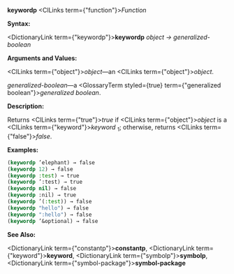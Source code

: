 **keywordp** <ClLinks  term={"function"}><i>Function</i></ClLinks> 



**Syntax:** 



<DictionaryLink  term={"keywordp"}><b>keywordp</b></DictionaryLink> *object → generalized-boolean* 



**Arguments and Values:** 



<ClLinks  term={"object"}><i>object</i></ClLinks>—an <ClLinks  term={"object"}><i>object</i></ClLinks>. 



*generalized-boolean*—a <GlossaryTerm styled={true} term={"generalized boolean"}><i>generalized boolean</i></GlossaryTerm>. 



**Description:** 



Returns <ClLinks  term={"true"}><i>true</i></ClLinks> if <ClLinks  term={"object"}><i>object</i></ClLinks> is a <ClLinks  term={"keyword"}><i>keyword</i></ClLinks> <sub>1</sub>; otherwise, returns <ClLinks  term={"false"}><i>false</i></ClLinks>. 



**Examples:**
```lisp
(keywordp ’elephant) → false 
(keywordp 12) → false 
(keywordp :test) → true 
(keywordp ’:test) → true 
(keywordp nil) → false 
(keywordp :nil) → true 
(keywordp ’(:test)) → false 
(keywordp "hello") → false 
(keywordp ":hello") → false 
(keywordp ’&optional) → false 
```
**See Also:** 



<DictionaryLink  term={"constantp"}><b>constantp</b></DictionaryLink>, <DictionaryLink  term={"keyword"}><b>keyword</b></DictionaryLink>, <DictionaryLink  term={"symbolp"}><b>symbolp</b></DictionaryLink>, <DictionaryLink  term={"symbol-package"}><b>symbol-package</b></DictionaryLink> 







 



 




